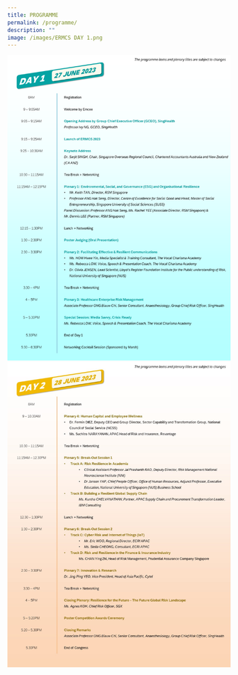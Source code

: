 ```yaml
---
title: PROGRAMME
permalink: /programme/
description: ""
image: /images/ERMCS DAY 1.png
---
```

![](/images/ermcs-day-1.png)
![](/images/ermcs-day-2.jpg)